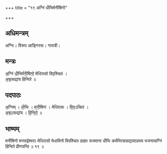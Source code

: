 +++
title = "१९ अग्निं धीभिर्मनीषिणो"

+++
## अधिमन्त्रम्
अग्निः। विरूप आङ्गिरसः। गायत्री।

## मन्त्रः
अ॒ग्निं धी॒भिर्म॑नी॒षिणो॒ मेधि॑रासो विप॒श्चितः॑ ।  
अ॒द्म॒सद्या॑य हिन्विरे ॥

## पदपाठः
अ॒ग्निम् । धी॒भिः । म॒नी॒षिणः॑ । मेधि॑रासः । वि॒पः॒ऽचितः॑ ।  
अ॒द्म॒ऽसद्या॑य । हि॒न्वि॒रे॒ ॥

## भाष्यम्
मनीषिणो मनसईश्वराः मेधिरासो मेधाविनो विपश्चितः प्राज्ञाः यजमाना धीभिः कर्मभिरद्मसद्यायान्नस्य भजनायाग्निं हिन्विरे प्रीणयन्ति ॥ १९ ॥
